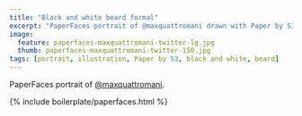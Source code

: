 ```yaml
---
title: "Black and white beard formal"
excerpt: "PaperFaces portrait of @maxquattromani drawn with Paper by 53 on an iPad."
image: 
  feature: paperfaces-maxquattromani-twitter-lg.jpg
  thumb: paperfaces-maxquattromani-twitter-150.jpg
tags: [portrait, illustration, Paper by 53, black and white, beard]
---
```


PaperFaces portrait of [@maxquattromani](http://twitter.com/maxquattromani).

{% include boilerplate/paperfaces.html %}